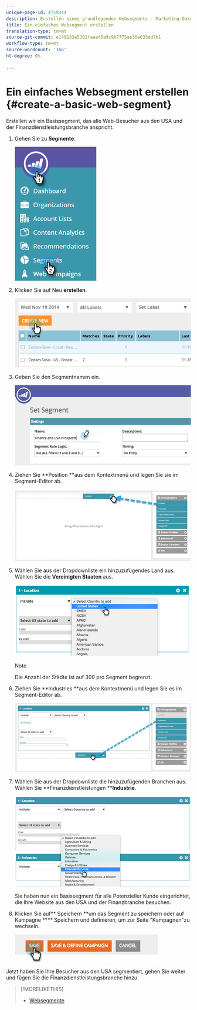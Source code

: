 ```yaml
---
unique-page-id: 4719344
description: Erstellen eines grundlegenden Websegments - Marketing-Dokumente - Produktdokumentation
title: Ein einfaches Websegment erstellen
translation-type: tm+mt
source-git-commit: e149133a5383faaef5e9c9b7775ae36e633ed7b1
workflow-type: tm+mt
source-wordcount: '166'
ht-degree: 0%

---
```



# Ein einfaches Websegment erstellen {#create-a-basic-web-segment}

Erstellen wir ein Basissegment, das alle Web-Besucher aus den USA und der Finanzdienstleistungsbranche anspricht.

1. Gehen Sie zu **Segmente**.

   ![](assets/image2016-8-18-15-3a37-3a32.png)

1. Klicken Sie auf Neu **erstellen**.

   ![](assets/image2014-11-19-19-3a33-3a47.png)

1. Geben Sie den Segmentnamen ein.

   ![](assets/segment-name.png)

1. Ziehen Sie **Position **aus dem Kontextmenü und legen Sie sie im Segment-Editor ab.

   ![](assets/location-drag-hand.jpg)

1. Wählen Sie aus der Dropdownliste ein hinzuzufügendes Land aus. Wählen Sie die **Vereinigten Staaten** aus.

   ![](assets/image2015-5-28-15-3a29-3a15.png)

   >[!NOTE]
   >
   >Die Anzahl der Städte ist auf 300 pro Segment begrenzt.

1. Ziehen Sie **Industries **aus dem Kontextmenü und legen Sie es im Segment-Editor ab.

   ![](assets/industries-hand.jpg)

1. Wählen Sie aus der Dropdownliste die hinzuzufügenden Branchen aus. Wählen Sie **Finanzdienstleistungen ****Industrie**.

   ![](assets/segment-industries.png)

   Sie haben nun ein Basissegment für alle Potenzieller Kunde eingerichtet, die Ihre Website aus den USA und der Finanzbranche besuchen.

1. Klicken Sie auf** Speichern **um das Segment zu speichern oder auf Kampagne **** Speichern und definieren, um zur Seite &quot;Kampagnen&quot;zu wechseln.

   ![](assets/image2014-11-19-19-3a48-3a20.png)

Jetzt haben Sie Ihre Besucher aus den USA segmentiert, gehen Sie weiter und fügen Sie die Finanzdienstleistungsbranche hinzu.

>[!MORELIKETHIS]
>
>* [Websegmente](http://docs.marketo.com/x/9QFI)

>




